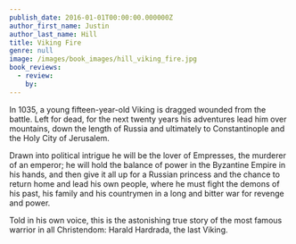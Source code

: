 ```yaml
---
publish_date: 2016-01-01T00:00:00.000000Z
author_first_name: Justin
author_last_name: Hill
title: Viking Fire
genre: null
image: /images/book_images/hill_viking_fire.jpg
book_reviews:
  - review: 
    by: 
---
```

In 1035, a young fifteen-year-old Viking is dragged wounded from the battle. Left for dead, for the next twenty years his adventures lead him over mountains, down the length of Russia and ultimately to Constantinople and the Holy City of Jerusalem.

Drawn into political intrigue he will be the lover of Empresses, the murderer of an emperor; he will hold the balance of power in the Byzantine Empire in his hands, and then give it all up for a Russian princess and the chance to return home and lead his own people, where he must fight the demons of his past, his family and his countrymen in a long and bitter war for revenge and power.

Told in his own voice, this is the astonishing true story of the most famous warrior in all Christendom: Harald Hardrada, the last Viking.